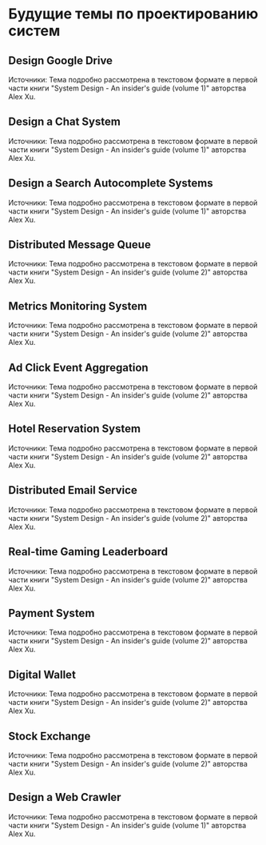 # Будущие темы по проектированию систем

## Design Google Drive

Источники: Тема подробно рассмотрена в текстовом формате в первой части книги "System Design - An insider's guide (volume 1)" авторства Alex Xu.

## Design a Chat System 

Источники: Тема подробно рассмотрена в текстовом формате в первой части книги "System Design - An insider's guide (volume 1)" авторства Alex Xu.

## Design a Search Autocomplete Systems

Источники: Тема подробно рассмотрена в текстовом формате в первой части книги "System Design - An insider's guide (volume 1)" авторства Alex Xu.

## Distributed Message Queue

Источники: Тема подробно рассмотрена в текстовом формате в первой части книги "System Design - An insider's guide (volume 2)" авторства Alex Xu.

## Metrics Monitoring System

Источники: Тема подробно рассмотрена в текстовом формате в первой части книги "System Design - An insider's guide (volume 2)" авторства Alex Xu.

## Ad Click Event Aggregation

Источники: Тема подробно рассмотрена в текстовом формате в первой части книги "System Design - An insider's guide (volume 2)" авторства Alex Xu.

## Hotel Reservation System

Источники: Тема подробно рассмотрена в текстовом формате в первой части книги "System Design - An insider's guide (volume 2)" авторства Alex Xu.

## Distributed Email Service

Источники: Тема подробно рассмотрена в текстовом формате в первой части книги "System Design - An insider's guide (volume 2)" авторства Alex Xu.

## Real-time Gaming Leaderboard

Источники: Тема подробно рассмотрена в текстовом формате в первой части книги "System Design - An insider's guide (volume 2)" авторства Alex Xu.

## Payment System

Источники: Тема подробно рассмотрена в текстовом формате в первой части книги "System Design - An insider's guide (volume 2)" авторства Alex Xu.

## Digital Wallet

Источники: Тема подробно рассмотрена в текстовом формате в первой части книги "System Design - An insider's guide (volume 2)" авторства Alex Xu.

## Stock Exchange

Источники: Тема подробно рассмотрена в текстовом формате в первой части книги "System Design - An insider's guide (volume 2)" авторства Alex Xu.

## Design a Web Crawler

Источники: Тема подробно рассмотрена в текстовом формате в первой части книги "System Design - An insider's guide (volume 1)" авторства Alex Xu.